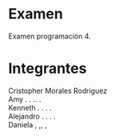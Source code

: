 # Examen
 Examen programación 4.
# Integrantes
 Cristopher Morales Rodriguez </br>
 Amy . . .. .  <br />
 Kenneth . . .  .<br />
 Alejandro . . . .<br />
 Daniela , ,, ,<br />
